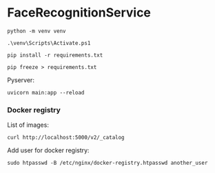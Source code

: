 # FaceRecognitionService

```shell
python -m venv venv
```

```shell
.\venv\Scripts\Activate.ps1
```

```shell
pip install -r requirements.txt
```

```shell
pip freeze > requirements.txt
```

Pyserver:
```shell
uvicorn main:app --reload
```

### Docker registry

List of images:
```shell
curl http://localhost:5000/v2/_catalog
```

Add user for docker registry:
```shell
sudo htpasswd -B /etc/nginx/docker-registry.htpasswd another_user
```